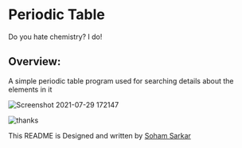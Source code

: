 

# Periodic Table
Do you hate chemistry? I do! 
<br>
## Overview:
A simple periodic table program used for searching details about the elements in it


![Screenshot 2021-07-29 172147](https://user-images.githubusercontent.com/63705023/127487191-19b76825-78b0-4e5f-8994-7db01fe04af9.png)


![thanks](https://media.giphy.com/media/3o6ozuHcxTtVWJJn32/giphy.gif)

This README is Designed and written by [Soham Sarkar](https://github.com/smart-worker)
